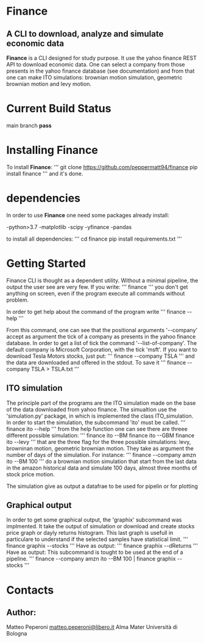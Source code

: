 # Finance
## A CLI to download, analyze and simulate economic data

**Finance** is a CLI designed for study purpose.
 It use the yahoo finance REST API to download economic data.
One can select a company from those presents in the yahoo finance database 
(see documentation) and from that one can make ITO simulations:
brownian motion simulation, geometric brownian motion and 
levy motion.

# Current Build Status
main branch **pass**

# Installing Finance

To install **Finance**:
'''
git clone https://github.com/peppermatt94/finance
pip install finance
'''
and it's done.

# dependencies

In order to use **Finance** one need some packages already 
install:

-python>3.7
-matplotlib
-scipy
-yfinance
-pandas

to install all dependencies:
'''
cd finance
pip install requirements.txt
'''
# Getting Started

Finance CLI is thought as a dependent utility. Without a minimal
pipeline, the output the user see are very few. 
If you write:
'''
finance
'''
you don't get anything on screen, even if the program execute all
commands without problem.

In order to get help about the command of the program write
'''
finance --help
'''

From this command, one can see that the positional arguments '--company'
accept as argument the tick of a company as presents in the yahoo finance
database. In order to get a list of tick the command '--list-of-company'.
The default company is Microsoft Corporation, with the tick 'msft'. If 
you want to download Tesla Motors stocks, just put:
'''
finance --company TSLA
'''
and the data are downloaded and offered in the stdout. 
To save it 
'''
finance --company TSLA > TSLA.txt
'''

## ITO simulation

The principle part of the programs are the ITO simulation made 
on the base of the data downloaded from yahoo finance. The simualtion
use the 'simulation.py' package, in which is implemented the
class ITO_simulation. 
In order to start the simulation, the subcommand 'ito' must be called.
'''
finance ito --help
'''
from the help function one can see there are threee different possible 
simulation:
'''
finance ito --BM <number-of-days>
finance ito --GBM <number-of-days>
finance ito --levy <number-of-days>
'''
that are the three flag for the three possible simulations: levy, 
browninan motion, geometric brownian motion. They take as argument
the number of days of the simulation. For instance:
'''
finance --company amzn ito --BM 100
'''
do a brownian motion simulation that start from the last data 
in the amazon historical data and simulate 100 days, almost three
months of stock price motion. 

The simulation give as output a datafrae to be used for pipelin or
for plotting

## Graphical output

In order to get some graphical output, the 'graphix' subcommand
was implmented. It take the output of simulation or download and
create stocks price graph or dayly returns histogram. This last
graph is usefull in particulare to understand if the selected
samples have statistical limit. 
'''
finance graphix --stocks
'''
Have as output:
'''
finance graphix --dReturns
'''
Have as output:
This subcommand is tought to be used at the end of a pipeline.
'''
finance --company amzn ito --BM 100 | finance graphix --stocks
'''
# Contacts

## Author: 
Matteo Peperoni
matteo.peperoni@libero.it
Alma Mater Università di Bologna